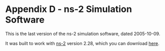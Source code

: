 # Appendix D - ns-2 Simulation Software

This is the last version of the ns-2 simulation software, dated 2005-10-09.

It was built to work with [ns-2](http://www.isi.edu/nsnam/ns/) version 2.28, which you can download [here](http://www.isi.edu/nsnam/dist/ns-allinone-2.28.tar.gz).